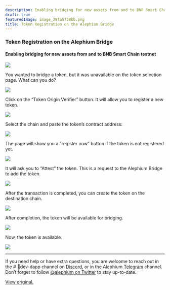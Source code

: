 ```yaml
---
description: Enabling bridging for new assets from and to BNB Smart Chain testnet
draft: true
featuredImage: image_39fa5f38bb.png
title: Token Registration on the Alephium Bridge
---
```


### Token Registration on the Alephium Bridge

#### Enabling bridging for new assets from and to BNB Smart Chain testnet

![](image_39fa5f38bb.png)

You wanted to bridge a token, but it was unavailable on the token selection page. What can you do?

![](image_7a56a8ab39.png)

Click on the “Token Origin Verifier” button. It will allow you to register a new token.

![](image_341d275be9.png)

Select the chain and paste the token’s contract address:

![](image_fd21e0bb8f.png)

The page will show you a “register now” button if the token is not registered yet.

![](image_17f55d2d6c.png)

It will ask you to “Attest” the token. This is a request to the Alephium Bridge to add the token.

![](image_b5f11e0733.png)

After the transaction is completed, you can create the token on the destination chain.

![](image_6a82379ba2.png)

After completion, the token will be available for bridging.

![](image_f22da8db67.png)

Now, the token is available.

![](image_e75e0f1ca0.png)

---

If you need help or have extra questions, you are welcome to reach out in the \# 🎨dev-dapp channel on <a href="https://alephium.org/discord/" class="markup--anchor markup--p-anchor" data-href="https://alephium.org/discord/" rel="noopener ugc nofollow noopener noopener" target="_blank">Discord</a>, or in the Alephium <a href="https://t.me/alephiumgroup" class="markup--anchor markup--p-anchor" data-href="https://t.me/alephiumgroup" rel="noopener ugc nofollow noopener noopener" target="_blank">Telegram</a> channel. Don’t forget to follow <a href="https://twitter.com/alephium" class="markup--anchor markup--p-anchor" data-href="https://twitter.com/alephium" rel="noopener ugc nofollow noopener noopener" target="_blank">@alephium on Twitter</a> to stay up-to-date.

[View original.](https://medium.com/p/d849e8685c1b)
